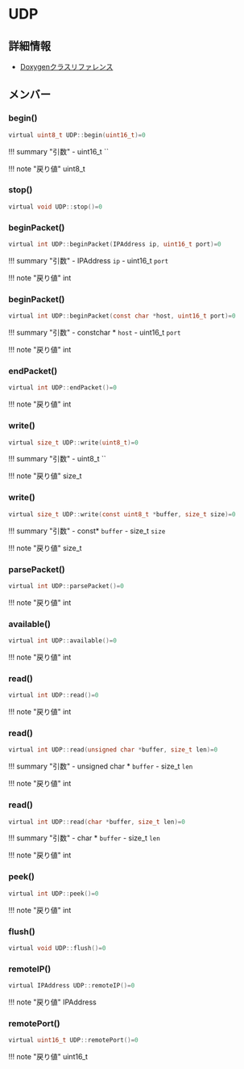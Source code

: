 # UDP



## 詳細情報

- [Doxygenクラスリファレンス](https://lang-ship.com/reference/ESP32/1.0.2/class_u_d_p.html)

## メンバー

### begin()



```c
virtual uint8_t UDP::begin(uint16_t)=0
```

!!! summary "引数"
	- uint16_t `` 

!!! note "戻り値"
	uint8_t



### stop()



```c
virtual void UDP::stop()=0
```



### beginPacket()



```c
virtual int UDP::beginPacket(IPAddress ip, uint16_t port)=0
```

!!! summary "引数"
	- IPAddress `ip` 
	- uint16_t `port` 

!!! note "戻り値"
	int



### beginPacket()



```c
virtual int UDP::beginPacket(const char *host, uint16_t port)=0
```

!!! summary "引数"
	- constchar * `host` 
	- uint16_t `port` 

!!! note "戻り値"
	int



### endPacket()



```c
virtual int UDP::endPacket()=0
```

!!! note "戻り値"
	int



### write()



```c
virtual size_t UDP::write(uint8_t)=0
```

!!! summary "引数"
	- uint8_t `` 

!!! note "戻り値"
	size_t



### write()



```c
virtual size_t UDP::write(const uint8_t *buffer, size_t size)=0
```

!!! summary "引数"
	- const* `buffer` 
	- size_t `size` 

!!! note "戻り値"
	size_t



### parsePacket()



```c
virtual int UDP::parsePacket()=0
```

!!! note "戻り値"
	int



### available()



```c
virtual int UDP::available()=0
```

!!! note "戻り値"
	int



### read()



```c
virtual int UDP::read()=0
```

!!! note "戻り値"
	int



### read()



```c
virtual int UDP::read(unsigned char *buffer, size_t len)=0
```

!!! summary "引数"
	- unsigned char * `buffer` 
	- size_t `len` 

!!! note "戻り値"
	int



### read()



```c
virtual int UDP::read(char *buffer, size_t len)=0
```

!!! summary "引数"
	- char * `buffer` 
	- size_t `len` 

!!! note "戻り値"
	int



### peek()



```c
virtual int UDP::peek()=0
```

!!! note "戻り値"
	int



### flush()



```c
virtual void UDP::flush()=0
```



### remoteIP()



```c
virtual IPAddress UDP::remoteIP()=0
```

!!! note "戻り値"
	IPAddress



### remotePort()



```c
virtual uint16_t UDP::remotePort()=0
```

!!! note "戻り値"
	uint16_t



